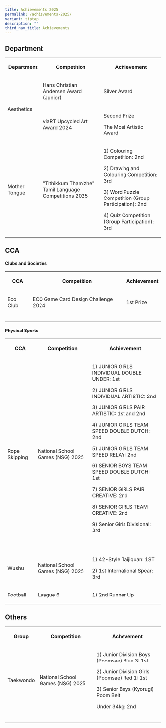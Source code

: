 ```yaml
---
title: Achievements 2025
permalink: /achievements-2025/
variant: tiptap
description: ""
third_nav_title: Achievements
---
```

<h2>Department</h2>
<table style="minWidth: 75px">
<colgroup>
<col>
<col>
<col>
</colgroup>
<tbody>
<tr>
<th rowspan="1" colspan="1">
<p>Department</p>
</th>
<th rowspan="1" colspan="1">
<p><strong>Competition</strong>
</p>
</th>
<th rowspan="1" colspan="1">
<p><strong>Achievement</strong>
</p>
</th>
</tr>
<tr>
<td rowspan="2" colspan="1">
<p>Aesthetics</p>
</td>
<td rowspan="1" colspan="1">
<p>Hans Christian Andersen Award (Junior)</p>
<p></p>
</td>
<td rowspan="1" colspan="1">
<p>Silver Award</p>
</td>
</tr>
<tr>
<td rowspan="1" colspan="1">
<p>viaRT Upcycled Art Award 2024</p>
</td>
<td rowspan="1" colspan="1">
<p>Second Prize</p>
<p>The Most Artistic Award</p>
<p></p>
</td>
</tr>
<tr>
<td rowspan="1" colspan="1">
<p>Mother Tongue</p>
</td>
<td rowspan="1" colspan="1">
<p>"Tithikkum Thamizhe" Tamil Language Competitions 2025</p>
</td>
<td rowspan="1" colspan="1">
<p>1) Colouring Competition: 2nd</p>
<p>2) Drawing and Colouring Competition: 3rd</p>
<p>3) Word Puzzle Competition (Group Participation): 2nd</p>
<p>4) Quiz Competition (Group Participation): 3rd</p>
<p></p>
<p></p>
</td>
</tr>
</tbody>
</table>
<h2>CCA</h2>
<h4>Clubs and Societies</h4>
<table style="minWidth: 75px">
<colgroup>
<col>
<col>
<col>
</colgroup>
<tbody>
<tr>
<th rowspan="1" colspan="1">
<p>CCA</p>
</th>
<th rowspan="1" colspan="1">
<p><strong>Competition</strong>
</p>
</th>
<th rowspan="1" colspan="1">
<p><strong>Achievement</strong>
</p>
</th>
</tr>
<tr>
<td rowspan="1" colspan="1">
<p>Eco Club</p>
</td>
<td rowspan="1" colspan="1">
<p>ECO Game Card Design Challenge 2024</p>
</td>
<td rowspan="1" colspan="1">
<p>1st Prize</p>
</td>
</tr>
<tr>
<td rowspan="1" colspan="1">
<p></p>
</td>
<td rowspan="1" colspan="1">
<p></p>
</td>
<td rowspan="1" colspan="1">
<p></p>
</td>
</tr>
</tbody>
</table>
<h4>Physical Sports</h4>
<p></p>
<table style="minWidth: 75px">
<colgroup>
<col>
<col>
<col>
</colgroup>
<tbody>
<tr>
<th rowspan="1" colspan="1">
<p>CCA</p>
</th>
<th rowspan="1" colspan="1">
<p>Competition</p>
</th>
<th rowspan="1" colspan="1">
<p>Achievement</p>
</th>
</tr>
<tr>
<td rowspan="1" colspan="1">
<p>Rope Skipping</p>
</td>
<td rowspan="1" colspan="1">
<p>National School Games (NSG) 2025</p>
</td>
<td rowspan="1" colspan="1">
<p>1) JUNIOR GIRLS INDIVIDUAL DOUBLE UNDER: 1st</p>
<p>2) JUNIOR GIRLS INDIVIDUAL ARTISTIC: 2nd</p>
<p>3) JUNIOR GIRLS PAIR ARTISTIC: 1st and 2nd</p>
<p>4) JUNIOR GIRLS TEAM SPEED DOUBLE DUTCH: 2nd</p>
<p>5) JUNIOR GIRLS TEAM SPEED RELAY: 2nd</p>
<p>6) SENIOR BOYS TEAM SPEED DOUBLE DUTCH: 1st</p>
<p>7) SENIOR GIRLS PAIR CREATIVE: 2nd</p>
<p>8) SENIOR GIRLS TEAM CREATIVE: 2nd</p>
<p>9) Senior Girls Divisional: 3rd
<br>
</p>
<p></p>
<p>
<br>
</p>
<p></p>
</td>
</tr>
<tr>
<td rowspan="1" colspan="1">
<p>Wushu</p>
</td>
<td rowspan="1" colspan="1">
<p>National School Games (NSG) 2025</p>
</td>
<td rowspan="1" colspan="1">
<p>1) 42-Style Taijiquan: 1ST</p>
<p>2) 1st International Spear: 3rd</p>
<p></p>
</td>
</tr>
<tr>
<td rowspan="1" colspan="1">
<p>Football</p>
</td>
<td rowspan="1" colspan="1">
<p>League 6</p>
</td>
<td rowspan="1" colspan="1">
<p>1) 2nd Runner Up</p>
</td>
</tr>
</tbody>
</table>
<h2>Others</h2>
<table style="minWidth: 75px">
<colgroup>
<col>
<col>
<col>
</colgroup>
<tbody>
<tr>
<th rowspan="1" colspan="1">
<p>Group</p>
</th>
<th rowspan="1" colspan="1">
<p>Competition</p>
</th>
<th rowspan="1" colspan="1">
<p>Achevement</p>
</th>
</tr>
<tr>
<td rowspan="1" colspan="1">
<p>Taekwondo</p>
</td>
<td rowspan="1" colspan="1">
<p>National School Games (NSG) 2025</p>
</td>
<td rowspan="1" colspan="1">
<p>1) Junior Division Boys (Poomsae) Blue 3: 1st</p>
<p>2) Junior Division Girls (Poomsae) Red 1: 1st</p>
<p>3) Senior Boys (Kyorugi) Poom Belt&nbsp;</p>
<p>Under 34kg: 2nd</p>
<p></p>
</td>
</tr>
<tr>
<td rowspan="1" colspan="1">
<p></p>
</td>
<td rowspan="1" colspan="1">
<p></p>
</td>
<td rowspan="1" colspan="1">
<p></p>
</td>
</tr>
</tbody>
</table>
<p></p>